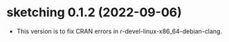 # sketching 0.1.2 (2022-09-06)
* This version is to fix CRAN errors in r-devel-linux-x86_64-debian-clang.
